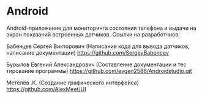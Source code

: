 # Android
Android-приложение для мониторинга состояния телефона и выдачи на экран показаний встроенных датчиков.
Ссылки на разработчиов:

Бабенцев Сергей Викторович (Написание кода для вывода датчиков, написание документации) https://github.com/SergeyBabencev

Бурылов Евгений Александрович (Составление документации и тес тирование программы) https://github.com/evgen2586/Androidstudio.git

Метелёв .К. (Создание графического интерфейса) 
https://github.com/AlexMeet/UI
